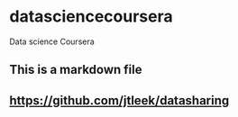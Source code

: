 # datasciencecoursera
Data science Coursera
## This is a markdown file
##  https://github.com/jtleek/datasharing
